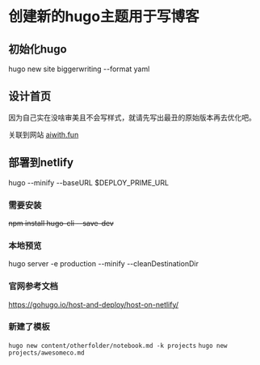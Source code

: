 # 创建新的hugo主题用于写博客

## 初始化hugo

hugo new site biggerwriting --format yaml

## 设计首页

因为自己实在没啥审美且不会写样式，就请先写出最丑的原始版本再去优化吧。

关联到网站 [aiwith.fun](https://aiwith.fun)


## 部署到netlify
hugo --minify --baseURL $DEPLOY_PRIME_URL

### 需要安装
~~npm install hugo-cli --save-dev~~

### 本地预览
hugo server -e production --minify --cleanDestinationDir

### 官网参考文档
https://gohugo.io/host-and-deploy/host-on-netlify/

### 新建了模板
`hugo new content/otherfolder/notebook.md -k projects`
`hugo new projects/awesomeco.md`
